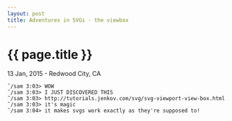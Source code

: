 ```yaml
---
layout: post
title: Adventures in SVGs - the viewbox
---
```


{{ page.title }}
================

<p class="meta">13 Jan, 2015 - Redwood City, CA</p>

    ˜/sam 3:03> WOW
    ˜/sam 3:03> I JUST DISCOVERED THIS
    ˜/sam 3:03> http://tutorials.jenkov.com/svg/svg-viewport-view-box.html
    ˜/sam 3:03> it's magic
    ˜/sam 3:04> it makes svgs work exactly as they're supposed to!
